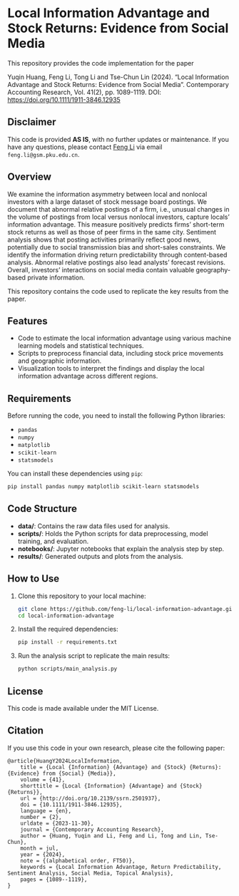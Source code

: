 # Local Information Advantage and Stock Returns: Evidence from Social Media

This repository provides the code implementation for the paper


Yuqin Huang, Feng Li, Tong Li and Tse-Chun Lin (2024). “Local Information Advantage and Stock Returns: Evidence from Social Media”. Contemporary Accounting Research, Vol. 41(2), pp. 1089-1119. DOI: https://doi.org/10.1111/1911-3846.12935

## Disclaimer

This code is provided **AS IS**, with no further updates or maintenance. If you have any questions, please contact [Feng Li](https://feng.li/) via email `feng.li@gsm.pku.edu.cn`.

## Overview

We examine the information asymmetry between local and nonlocal investors with a large dataset of stock message board postings. We document that abnormal relative postings of a firm, i.e., unusual changes in the volume of postings from local versus nonlocal investors, capture locals’ information advantage. This measure positively predicts firms’ short-term stock returns as well as those of peer firms in the same city. Sentiment analysis shows that posting activities primarily reflect good news, potentially due to social transmission bias and short-sales constraints. We identify the information driving return predictability through content-based analysis. Abnormal relative postings also lead analysts’ forecast revisions. Overall, investors’ interactions on social media contain valuable geography-based private information.

This repository contains the code used to replicate the key results from the paper. 


## Features

- Code to estimate the local information advantage using various machine learning models and statistical techniques.
- Scripts to preprocess financial data, including stock price movements and geographic information.
- Visualization tools to interpret the findings and display the local information advantage across different regions.

## Requirements

Before running the code, you need to install the following Python libraries:

- `pandas`
- `numpy`
- `matplotlib`
- `scikit-learn`
- `statsmodels`

You can install these dependencies using `pip`:

```bash
pip install pandas numpy matplotlib scikit-learn statsmodels
```

## Code Structure

- **data/**: Contains the raw data files used for analysis.
- **scripts/**: Holds the Python scripts for data preprocessing, model training, and evaluation.
- **notebooks/**: Jupyter notebooks that explain the analysis step by step.
- **results/**: Generated outputs and plots from the analysis.

## How to Use

1. Clone this repository to your local machine:

   ```bash
   git clone https://github.com/feng-li/local-information-advantage.git
   cd local-information-advantage
   ```

2. Install the required dependencies:

   ```bash
   pip install -r requirements.txt
   ```

3. Run the analysis script to replicate the main results:

   ```bash
   python scripts/main_analysis.py
   ```

## License

This code is made available under the MIT License.

## Citation

If you use this code in your own research, please cite the following paper:

```
@article{HuangY2024LocalInformation,
	title = {Local {Information} {Advantage} and {Stock} {Returns}: {Evidence} from {Social} {Media}},
	volume = {41},
	shorttitle = {Local {Information} {Advantage} and {Stock} {Returns}},
	url = {http://doi.org/10.2139/ssrn.2501937},
	doi = {10.1111/1911-3846.12935},
	language = {en},
	number = {2},
	urldate = {2023-11-30},
	journal = {Contemporary Accounting Research},
	author = {Huang, Yuqin and Li, Feng and Li, Tong and Lin, Tse-Chun},
	month = jul,
	year = {2024},
	note = {(alphabetical order, FT50)},
	keywords = {Local Information Advantage, Return Predictability, Sentiment Analysis, Social Media, Topical Analysis},
	pages = {1089--1119},
}

```
